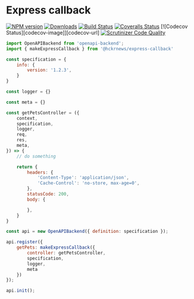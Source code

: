 # Express callback

[![NPM version][npm-image]][npm-url] [![Downloads][downloads-image]][npm-stats] [![Build Status][travis-image]][travis-url] [![Coveralls Status][coveralls-image]][coveralls-url] [![Codecov Status][codecov-image]][codecov-url] [![Scrutinizer Code Quality][scrutinizer-image]][scrutinizer-url]


```javascript
import OpenAPIBackend from 'openapi-backend';
import { makeExpressCallback } from '@hckrnews/express-callback'

const specification = {
    info: {
        version: '1.2.3',
    }
}

const logger = {}

const meta = {}

const getPetsController = ({
    context,
    specification,
    logger,
    req,
    res,
    meta,
}) => {
    // do something

    return {
        headers: {
            'Content-Type': 'application/json',
            'Cache-Control': 'no-store, max-age=0',
        },
        statusCode: 200,
        body: {

        },
    }
}

const api = new OpenAPIBackend({ definition: specification });

api.register({
    getPets: makeExpressCallback({
        controller: getPetsController,
        specification,
        logger,
        meta
    })
});

api.init();

```

[downloads-image]: https://img.shields.io/npm/dm/@hckrnews/express-callback.svg
[npm-url]: https://www.npmjs.com/package/@hckrnews/express-callback
[npm-image]: https://img.shields.io/npm/v/@hckrnews/express-callback.svg
[npm-stats]: https://npm-stat.com/charts.html?package=@hckrnews/express-callback
[travis-url]: https://scrutinizer-ci.com/g/hckrnews/express-callback/build-status/main
[travis-image]: https://scrutinizer-ci.com/g/hckrnews/express-callback/badges/build.png?b=main
[coveralls-url]: https://scrutinizer-ci.com/g/hckrnews/express-callback/?branch=main
[coveralls-image]: https://scrutinizer-ci.com/g/hckrnews/express-callback/badges/coverage.png?b=main
[scrutinizer-url]: https://scrutinizer-ci.com/g/hckrnews/express-callback/?branch=main
[scrutinizer-image]: https://scrutinizer-ci.com/g/hckrnews/express-callback/badges/quality-score.png?b=main
